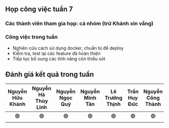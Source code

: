 ## Họp công việc tuần 7
### Các thành viên tham gia họp: cả nhóm (trừ Khánh xin vắng)
### Công việc trong tuần
- Nghiên cứu cách sử dụng docker, chuẩn bị để deploy
- Kiểm tra, test lại các feature đã hoàn thiện
- Tiếp tục bổ sung các tính năng còn thiếu sót
## Đánh giá kết quả trong tuần
| Nguyễn Hữu Khánh | Nguyễn Hà Thùy Linh | Nguyễn Ngọc Quý | Nguyễn Minh Tân | Lê Trường Thịnh | Trần Huy Đức | Nguyễn Công Thành |
| :--------------: | :-----------------: | :-------------: | :-------------: | :-------------: | :----------: | :---------------: |
|        🟢       |         🟢          |        🟢      |      🟢         |        🟢       |      🟢     |        🟢         |
